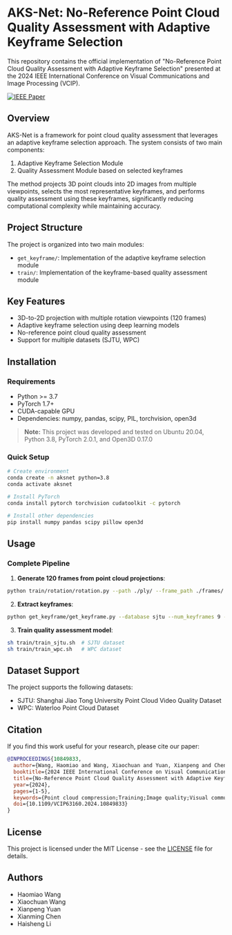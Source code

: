 # AKS-Net: No-Reference Point Cloud Quality Assessment with Adaptive Keyframe Selection

This repository contains the official implementation of "No-Reference Point Cloud Quality Assessment with Adaptive Keyframe Selection" presented at the 2024 IEEE International Conference on Visual Communications and Image Processing (VCIP).

[![IEEE Paper](https://img.shields.io/badge/IEEE-10.1109%2FVCIP63160.2024.10849833-blue)](https://doi.org/10.1109/VCIP63160.2024.10849833)

## Overview

AKS-Net is a framework for point cloud quality assessment that leverages an adaptive keyframe selection approach. The system consists of two main components:
1. Adaptive Keyframe Selection Module
2. Quality Assessment Module based on selected keyframes

The method projects 3D point clouds into 2D images from multiple viewpoints, selects the most representative keyframes, and performs quality assessment using these keyframes, significantly reducing computational complexity while maintaining accuracy.

## Project Structure

The project is organized into two main modules:

- `get_keyframe/`: Implementation of the adaptive keyframe selection module
- `train/`: Implementation of the keyframe-based quality assessment module

## Key Features

- 3D-to-2D projection with multiple rotation viewpoints (120 frames)
- Adaptive keyframe selection using deep learning models
- No-reference point cloud quality assessment
- Support for multiple datasets (SJTU, WPC)

## Installation

### Requirements

- Python >= 3.7
- PyTorch 1.7+
- CUDA-capable GPU
- Dependencies: numpy, pandas, scipy, PIL, torchvision, open3d

> **Note:** This project was developed and tested on Ubuntu 20.04, Python 3.8, PyTorch 2.0.1, and Open3D 0.17.0

### Quick Setup

```bash
# Create environment
conda create -n aksnet python=3.8
conda activate aksnet

# Install PyTorch
conda install pytorch torchvision cudatoolkit -c pytorch

# Install other dependencies
pip install numpy pandas scipy pillow open3d
```

## Usage

### Complete Pipeline

1. **Generate 120 frames from point cloud projections**:
```bash
python train/rotation/rotation.py --path ./ply/ --frame_path ./frames/
```

2. **Extract keyframes**:
```bash
python get_keyframe/get_keyframe.py --database sjtu --num_keyframes 9 --data_dir_frame ./frames/ --output_base_dir ./keyframes/
```

3. **Train quality assessment model**:
```bash
sh train/train_sjtu.sh  # SJTU dataset
sh train/train_wpc.sh   # WPC dataset
```

## Dataset Support

The project supports the following datasets:
- SJTU: Shanghai Jiao Tong University Point Cloud Video Quality Dataset
- WPC: Waterloo Point Cloud Dataset

## Citation

If you find this work useful for your research, please cite our paper:

```bibtex
@INPROCEEDINGS{10849833,
  author={Wang, Haomiao and Wang, Xiaochuan and Yuan, Xianpeng and Chen, Xianming and Li, Haisheng},
  booktitle={2024 IEEE International Conference on Visual Communications and Image Processing (VCIP)}, 
  title={No-Reference Point Cloud Quality Assessment with Adaptive Keyframe Selection}, 
  year={2024},
  pages={1-5},
  keywords={Point cloud compression;Training;Image quality;Visual communication;Image processing;Video sequences;Redundancy;Particle measurements;Loss measurement;Quality assessment;Point cloud quality assessment;viewpoint selection;keyframe;no-reference;projection-based metrics},
  doi={10.1109/VCIP63160.2024.10849833}
}
```

## License

This project is licensed under the MIT License - see the [LICENSE](LICENSE) file for details.

## Authors

- Haomiao Wang
- Xiaochuan Wang
- Xianpeng Yuan
- Xianming Chen
- Haisheng Li 